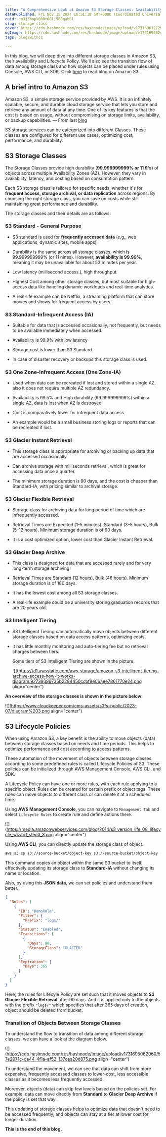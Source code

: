 ```yaml
---
title: "A Comprehensive Look at Amazon S3 Storage Classes: Availability and Lifecycle Policies"
datePublished: Fri Nov 15 2024 18:51:18 GMT+0000 (Coordinated Universal Time)
cuid: cm3j3hopk000t08li580qab0l
slug: storage-class
cover: https://cdn.hashnode.com/res/hashnode/image/upload/v1731696127292/49480bd6-0b94-47f0-aaab-b0c31e7da6f0.jpeg
ogImage: https://cdn.hashnode.com/res/hashnode/image/upload/v1731696624550/683fc604-f240-4be0-9b6e-20cd54dabc10.jpeg
tags: blogswithcc

---
```


In this blog, we will deep dive into different storage classes in Amazon S3, their availability and Lifecycle Policy. We'll also see the transition flow of data among storage class and how objects can be placed under rules using Console, AWS CLI, or SDK. Click [here](https://rawad.hashnode.dev/amazon-s3) to read blog on Amazon S3.

## A brief intro to Amazon S3

Amazon S3, a simple storage service provided by AWS. It is an infinitely scalable, secure, and durable cloud storage service that lets you store and retrieve any amount of data at any time. One of its key features is that the cost is based on usage, without compromising on storage limits, availability, or backup capabilities. — From last [blog](https://hashnode.com/edit/cm3fu75kb000e09jzdsdv3z31)

S3 storage services can be categorized into different Classes. These classes are configured for different use cases, optimizing cost, performance, and durability.

## S3 Storage Classes

The Storage Classes provide high durability (**99.999999999% or 11 9's**) of objects across multiple Availability Zones (AZ). However, they vary in availability, latency, and costing based on consumption pattern.

Each S3 storage class is tailored for specific needs, whether it's for **frequent access, storage archival, or data replication** across regions. By choosing the right storage class, you can save on costs while still maintaining great performance and durability.

The storage classes and their details are as follows:

### S3 Standard - General Purpose

* S3 standard is used for **frequently accessed data** (e.g., web applications, dynamic sites, mobile apps)
    
* Durability is the same across all storage classes, which is 99.999999999% (or 11 nines). However, **availability is 99.99%**, meaning it may be unavailable for about 53 minutes per year.
    
* Low latency (millisecond access.), high throughput.
    
* Highest Cost among other storage classes, but most suitable for high-access data like handling dynamic workloads and real-time analytics.
    
* A real-life example can be Netflix, a streaming platform that can store movies and shows for frequent access by users.
    

### S3 Standard-Infrequent Access (IA)

* Suitable for data that is accessed occasionally, not frequently, but needs to be available immediately when accessed.
    
* Availability is 99.9% with low latency
    
* Storage cost is lower than S3 Standard
    
* In case of disaster recovery or backups this storage class is used.
    

### S3 One Zone-Infrequent Access (One Zone-IA)

* Used when data can be recreated if lost and stored within a single AZ, also it does not require multiple AZ redundancy.
    
* Availability is 99.5% and High durability (99.999999999%) within a single AZ, data is lost when AZ is destroyed
    
* Cost is comparatively lower for infrequent data access
    
* An example would be a small business storing logs or reports that can be recreated if lost.
    

### S3 Glacier Instant Retrieval

* This storage class is appropriate for archiving or backing up data that are accessed occasionally.
    
* Can archive storage with milliseconds retrieval, which is great for accessing data once a quarter.
    
* The minimum storage duration is 90 days, and the cost is cheaper than Standard-IA, with pricing similar to archival storage.
    

### S3 Glacier Flexible Retrieval

* Storage class for archiving data for long period of time which are infrequently accessed.
    
* Retrieval Times are Expedited (1–5 minutes), Standard (3–5 hours), Bulk (5–12 hours). Minimum storage duration is of 90 days.
    
* It is a cost optimized option, lower cost than Glacier Instant Retrieval.
    

### S3 Glacier Deep Archive

* This class is designed for data that are accessed rarely and for very long-term storage archiving.
    
* Retrieval Times are Standard (12 hours), Bulk (48 hours). Minimum storage duration is of 180 days.
    
* It has the lowest cost among all S3 storage classes.
    
* A real-life example could be a university storing graduation records that are 20 years old.
    

### S3 Intelligent Tiering

* S3 Intelligent Tiering can automatically move objects between different storage classes based on data access patterns, optimizing costs.
    
* It has little monthly monitoring and auto-tiering fee but no retrieval charges between tiers.
    
    Some tiers of S3 Intelligent Tiering are shown in the picture.
    
    ![](https://d1.awsstatic.com/aws-storage/amazon-s3-intelligent-tiering-archive-access-how-it-works-diagram.92739396735b2284450ccbf8e06aee7861770e24.png align="center")
    

**An overview of the storage classes is shown in the picture below:**

![](https://www.cloudkeeper.com/cms-assets/s3fs-public/2023-07/diagram%203.png align="center")

## S3 Lifecycle Policies

When using Amazon S3, a key benefit is the ability to move objects (data) between storage classes based on needs and time periods. This helps to optimize performance and cost according to access patterns.

These automation of the movement of objects between storage classes according to some predefined rules is called Lifecycle Policies of S3. These policies can be initialized through AWS Management Console, AWS CLI, and SDK.

A Lifecycle Policy can have one or more rules, with each rule applying to a specific object. Rules can be created for certain prefix or object tags. These rules can move objects to different class or can delete it at a scheduled time.

Using **AWS Management Console**, you can navigate to `Management Tab` and select `Lifecycle Rules` to create rule and define actions there.

![](https://media.amazonwebservices.com/blog/2014/s3_version_life_08_lifecycle_wizard_step3_3.png align="center")

Using **AWS CLI**, you can directly update the storage class of object.

```bash
aws s3 cp s3://source-bucket/object-key s3://source-bucket/object-key --storage-class STANDARD_IA
```

This command copies an object within the same S3 bucket to itself, effectively updating its storage class to **Standard-IA** without changing its name or location.

Also, by using this **JSON data**, we can set policies and understand them better.

```json
{
  "Rules": [
    {
      "ID": "DemoRule",
      "Filter": {
        "Prefix": "logs/"
      },
      "Status": "Enabled",
      "Transitions": [
        {
          "Days": 90,
          "StorageClass": "GLACIER"
        }
      ],
      "Expiration": {
        "Days": 365
      }
    }
  ]
}
```

Here, the rules for Lifecyle Policy are set such that it moves objects to **S3 Glacier Flexible** **Retrieval** after 90 days. And it is applied only to the objects with the prefix `"logs/"` which specifies that after 365 days of creation, object should be deleted from bucket.

### Transition of Objects Between Storage Classes

To understand the flow to transition of data among different storage classes, we can have a look at the diagram below.

![](https://cdn.hashnode.com/res/hashnode/image/upload/v1731695062960/57e2971c-da44-4f1a-af52-137cea20d875.png align="center")

To understand the movement, we can see that data can shift from more expensive, frequently accessed classes to lower-cost, less accessible classes as it becomes less frequently accessed.

Moreover, objects (data) can skip few levels based on the policies set. For example, data can move directly from **Standard** to **Glacier Deep Archive** if the policy is set that way.

This updating of storage classes helps to optimize data that doesn't need to be accessed frequently, and objects can stay at a tier at lower cost for longer duration.

**This is the end of this blog.**